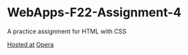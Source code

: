 # WebApps-F22-Assignment-4
A practice assignment for HTML with CSS

[Hosted at](https://44-563-web-apps-f22.github.io/44563-webapps-assignment-4-MalyalaSaiKarthik/)
[Opera](https://44-563-web-apps-f22.github.io/44563-webapps-assignment-4-MalyalaSaiKarthik/opera.html)
